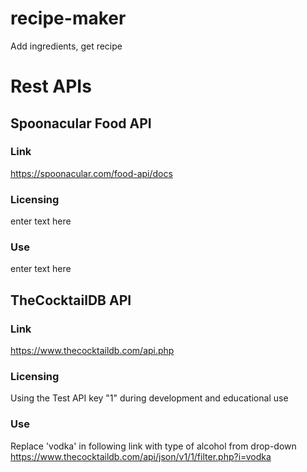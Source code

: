 # recipe-maker
Add ingredients, get recipe

# Rest APIs
## Spoonacular Food API
### Link
https://spoonacular.com/food-api/docs
### Licensing
enter text here
### Use
enter text here
## TheCocktailDB API
### Link
https://www.thecocktaildb.com/api.php
### Licensing
Using the Test API key "1" during development and educational use
### Use
Replace 'vodka' in following link with type of alcohol from drop-down https://www.thecocktaildb.com/api/json/v1/1/filter.php?i=vodka
